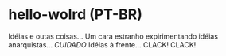 # hello-wolrd (PT-BR)
Idéias e outas coisas...
Um cara estranho expirimentando idéias anarquistas...
*CUIDADO* Idéias à frente...
CLACK! CLACK!
